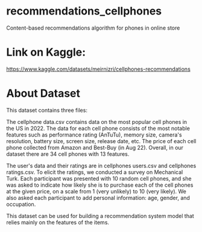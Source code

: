 # recommendations_cellphones
Content-based recommendations algorithm for phones in online store

# Link on Kaggle:

https://www.kaggle.com/datasets/meirnizri/cellphones-recommendations

# About Dataset
This dataset contains three files:

The cellphone data.csv contains data on the most popular cell phones in the US in 2022. The data for each cell phone consists of the most notable features such as performance rating (AnTuTu), memory size, camera's resolution, battery size, screen size, release date, etc. The price of each cell phone collected from Amazon and Best-Buy (in Aug 22). Overall, in our dataset there are 34 cell phones with 13 features.

The user's data and their ratings are in cellphones users.csv and cellphones ratings.csv. To elicit the ratings, we conducted a survey on Mechanical Turk. Each participant was presented with 10 random cell phones, and she was asked to indicate how likely she is to purchase each of the cell phones at the given price, on a scale from 1 (very unlikely) to 10 (very likely). We also asked each participant to add personal information: age, gender, and occupation.

This dataset can be used for building a recommendation system model that relies mainly on the features of the items.
